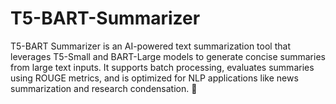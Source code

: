 # T5-BART-Summarizer
T5-BART Summarizer is an AI-powered text summarization tool that leverages T5-Small and BART-Large models to generate concise summaries from large text inputs. It supports batch processing, evaluates summaries using ROUGE metrics, and is optimized for NLP applications like news summarization and research condensation. 🚀
